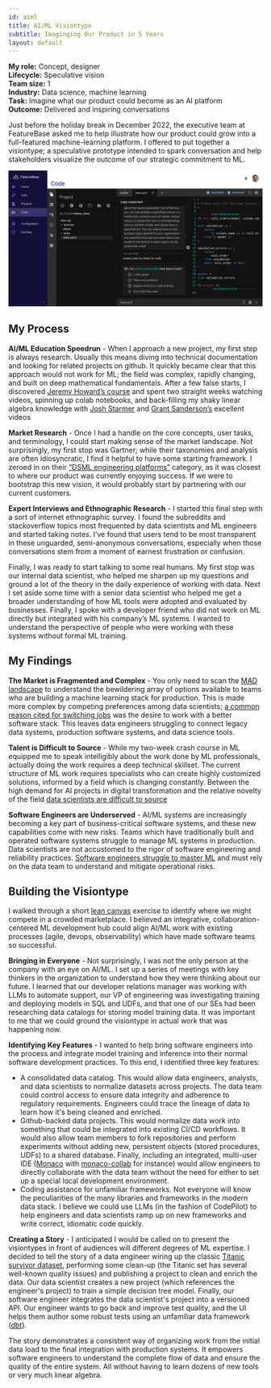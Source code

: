```yaml
---
id: aiml
title: AI/ML Visiontype
subtitle: Imaginging Our Product in 5 Years
layout: default
---
```

**My role:** Concept, designer  
**Lifecycle:** Speculative vision  
**Team size:** 1  
**Industry:** Data science, machine learning  
**Task:** Imagine what our product could become as an AI platform  
**Outcome:** Delivered and inspiring conversations

Just before the holiday break in December 2022, the executive team at FeatureBase asked me 
to help illustrate how our product could grow into a full-featured machine-learning platform. 
I offered to put together a visiontype; a speculative prototype intended to spark conversation 
and help stakeholders visualize the outcome of our strategic commitment to ML.

<a href="../images/aiml_visiontype.png">![Code assistant](../images/aiml_visiontype.png)</a>

## My Process

**AI/ML Education Speedrun** - When I approach a new project, my first step is always research. 
Usually this means diving into technical documentation and looking for related projects on github. 
It quickly became clear that this approach would not work for ML; the field was complex, rapidly 
changing, and built on deep mathematical fundamentals. After a few false starts, I discovered 
[Jeremy Howard’s course](https://course.fast.ai/) and spent two straight weeks watching videos, 
spinning up colab notebooks, and back-filling my shaky linear algebra knowledge with 
[Josh Starmer](https://www.youtube.com/c/joshstarmer) and [Grant Sanderson’s](https://www.youtube.com/@3blue1brown)
excellent videos

**Market Research** - Once I had a handle on the core concepts, user tasks, and terminology, I 
could start making sense of the market landscape. Not surprisingly, my first stop was Gartner; 
while their taxonomies and analysis are often idiosyncratic, I find it helpful to have some 
starting framework. I zeroed in on their [“DSML engineering platforms”](https://www.gartner.com/reviews/market/dsml-engineering-platforms)
category, as it was closest to where our product was currently enjoying success. If we were to 
bootstrap this new vision, it would probably start by partnering with our current customers.

**Expert Interviews and Ethnographic Research** - I started this final step with a sort of 
internet ethnographic survey. I found the subreddits and stackoverflow topics most frequented 
by data scientists and ML engineers and started taking notes. I’ve found that users tend to 
be most transparent in these unguarded, semi-anonymous conversations, especially when those 
conversations stem from a moment of earnest frustration or confusion.

Finally, I was ready to start talking to some real humans. My first stop was our internal data 
scientist, who helped me sharpen up my questions and ground a lot of the theory in the daily 
experience of working with data. Next I set aside some time with a senior data scientist who 
helped me get a broader understanding of how ML tools were adopted and evaluated by businesses. 
Finally, I spoke with a developer friend who did not work on ML directly but integrated with 
his company’s ML systems. I wanted to understand the perspective of people who were working 
with these systems without formal ML training.

## My Findings

**The Market is Fragmented and Complex** - You only need to scan the [MAD landscape](https://mad.firstmark.com/) to 
understand the bewildering array of options available to teams who are building a machine 
learning stack for production. This is made more complex by competing preferences among data 
scientists; [a common reason cited for switching jobs](https://towardsdatascience.com/why-data-scientists-and-engineers-quit-their-jobs-afc2350eef9a)
was the desire to work with a better software stack. This leaves data engineers struggling
to connect legacy data systems, production software systems, and data science tools.

**Talent is Difficult to Source** - While my two-week crash course in ML equipped me to speak 
intelligibly about the work done by ML professionals, actually doing the work requires a deep 
technical skillset. The current structure of ML work requires specialists who can create highly
customized solutions, informed by a field which is changing constantly.
Between the high demand for AI projects in digital transformation and the relative novelty of
the field [data scientists are difficult to source](https://www.forbes.com/sites/forbestechcouncil/2022/10/11/the-data-science-talent-gap-why-it-exists-and-what-businesses-can-do-about-it/)

**Software Engineers are Underserved** - AI/ML systems are increasingly becoming a key part of 
business-critical software systems, and these new capabilities come with new risks. Teams which 
have traditionally built and operated software systems struggle to manage ML systems in 
production. Data scientists are not accustomed to the rigor of software engineering and 
reliability practices. [Software engineers struggle to master ML](https://pg.ucsd.edu/publications/software-developers-learning-machine-learning_VLHCC-2019.pdf)
and must rely on the data team to understand and mitigate operational risks. 

## Building the Visiontype

I walked through a short [lean canvas](https://leanstack.com/lean-canvas/) exercise to identify
where we might compete in a crowded marketplace. I believed an integrative, collaboration-centered
ML development hub could align AI/ML work with existing processes (agile, devops, observability)
which have made software teams so successful.

**Bringing in Everyone** - Not surprisingly, I was not the only person at the company with an
eye on AI/ML. I set up a series of meetings with key thinkers in the organization to understand
how they were thinking about our future. I learned that our developer relations manager was
working with LLMs to automate support, our VP of engineering  was investigating training and
deploying models in SQL and UDFs, and that one of our SEs had been researching data catalogs
for storing model training data. It was important to me that we could ground the visiontype in
actual work that was happening now.

**Identifying Key Features** - I wanted to help bring software engineers into the process and
integrate model training and inference into their normal software development practices. To this
end, I identified three key features:
- A consolidated data catalog. This would allow data engineers, analysts, and data scientists
to normalize datasets across projects. The data team could control access to ensure data integrity
and adherence to regulatory requirements. Engineers could trace the lineage of data to learn how
it's being cleaned and enriched.
- Github-backed data projects. This would normalize data work into something that could be 
integrated into existing CI/CD workflows. It would also allow team members to fork repositories
and perform experiments without adding new, persistent objects (stored procedures, UDFs) to a
shared database. Finally, including an integrated, multi-user IDE ([Monaco](https://github.com/microsoft/monaco-editor)
with [monaco-collab](https://github.com/convergencelabs/monaco-collab-ext) for instance) would
allow engineers to directly collaborate with the data team without the need for either to set
up a special local development environment.
- Coding assistance for unfamiliar frameworks. Not everyone will know the peculiarities of the
many libraries and frameworks in the modern data stack. I believe we could use LLMs (in the
fashion of CodePilot) to help engineers and data scientists ramp up on new frameworks and write
correct, idiomatic code quickly.

**Creating a Story** - I anticipated I would be called on to present the visiontypes in front
of audiences will different degrees of ML expertise. I decided to tell the story of a data engineer
wiring up the classic [Titanic survivor dataset](https://github.com/datasciencedojo/datasets/blob/master/titanic.csv),
performing some clean-up (the Titanic set has several well-known quality issues) and publishing a
project to clean and enrich the data. Our data scientist creates a new project (which references the
engineer's project) to train a simple decision tree model. Finally, our software engineer integrates
the data scientist's project into a versioned API. Our engineer wants to go back and improve test
quality, and the UI helps them author some robust tests using an unfamiliar data framework ([dbt](https://www.getdbt.com/)).

The story demonstrates a consistent way of organizing work from the initial data load to the final
integration with production systems. It empowers software engineers to understand the complete flow
of data and ensure the quality of the entire system. All without having to learn dozens of new tools
or very much linear algebra.
